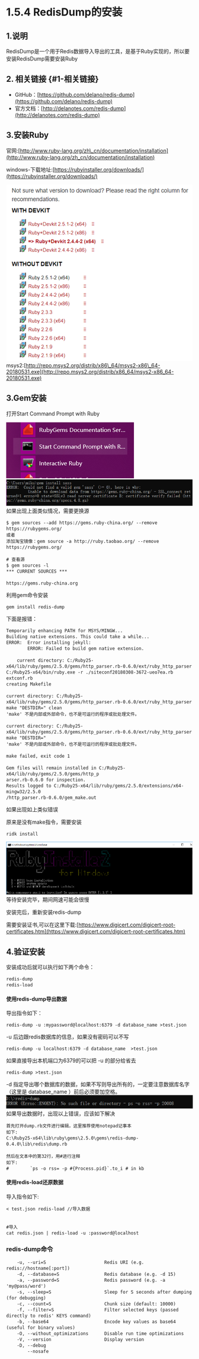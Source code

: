 # 1.5.4 RedisDump的安装

## 1.说明

RedisDump是一个用于Redis数据导入导出的工具，是基于Ruby实现的，所以要安装RedisDump需要安装Ruby

## 2. 相关链接 {#1-相关链接}

* GitHub：[https://github.com/delano/redis-dump](https://github.com/delano/redis-dump)
* 官方文档：[http://delanotes.com/redis-dump](http://delanotes.com/redis-dump)

## 3.安装Ruby

官网:[http://www.ruby-lang.org/zh\_cn/documentation/installation](http://www.ruby-lang.org/zh_cn/documentation/installation)

windows-下载地址:[https://rubyinstaller.org/downloads/](https://rubyinstaller.org/downloads/)

![](../../.gitbook/assets/1.5.4-1.png)msys2:[http://repo.msys2.org/distrib/x86\_64/msys2-x86\_64-20180531.exe](http://repo.msys2.org/distrib/x86_64/msys2-x86_64-20180531.exe)

## 3.Gem安装

打开Start Command Prompt with Ruby

![](../../.gitbook/assets/15.4-4.png)![](../../.gitbook/assets/1.5.4-6.png)如果出现上面类似情况，需要更换源

```text
$ gem sources --add https://gems.ruby-china.org/ --remove https://rubygems.org/
或者 
添加淘宝镜像：gem source -a http://ruby.taobao.org/ --remove https://rubygems.org/

# 查看源
$ gem sources -l
*** CURRENT SOURCES ***

https://gems.ruby-china.org
```

利用gem命令安装

```text
gem install redis-dump
```

下面是报错：

```text
Temporarily enhancing PATH for MSYS/MINGW...
Building native extensions. This could take a while...
ERROR:  Error installing jekyll:
        ERROR: Failed to build gem native extension.

    current directory: C:/Ruby25-x64/lib/ruby/gems/2.5.0/gems/http_parser.rb-0.6.0/ext/ruby_http_parser
C:/Ruby25-x64/bin/ruby.exe -r ./siteconf20180308-3672-ueo7ea.rb extconf.rb
creating Makefile

current directory: C:/Ruby25-x64/lib/ruby/gems/2.5.0/gems/http_parser.rb-0.6.0/ext/ruby_http_parser
make "DESTDIR=" clean
'make' 不是内部或外部命令，也不是可运行的程序或批处理文件。

current directory: C:/Ruby25-x64/lib/ruby/gems/2.5.0/gems/http_parser.rb-0.6.0/ext/ruby_http_parser
make "DESTDIR="
'make' 不是内部或外部命令，也不是可运行的程序或批处理文件。

make failed, exit code 1

Gem files will remain installed in C:/Ruby25-x64/lib/ruby/gems/2.5.0/gems/http_p
arser.rb-0.6.0 for inspection.
Results logged to C:/Ruby25-x64/lib/ruby/gems/2.5.0/extensions/x64-mingw32/2.5.0
/http_parser.rb-0.6.0/gem_make.out
```

如果出现如上类似错误

原来是没有make指令，需要安装

```text
ridk install
```

![](../../.gitbook/assets/1.5.4-7.png)等待安装完毕，期间网速可能会很慢

安装完后，重新安装redis-dump

需要安装证书,可以在这里下载:[https://www.digicert.com/digicert-root-certificates.htm](https://www.digicert.com/digicert-root-certificates.htm)

## 4.验证安装

安装成功后就可以执行如下两个命令：

```text
redis-dump
redis-load
```

#### 使用redis-dump导出数据

导出指令如下：

```text
redis-dump -u :mypassword@localhost:6379 -d database_name >test.json
```

-u 后边跟redis数据库的信息，如果没有密码可以不写

```text
redis-dump -u localhost:6379 -d database_name  >test.json
```

如果直接导出本机端口为6379的可以把 -u 的部分给省去

```text
redis-dump >test.json
```

-d 指定导出哪个数据库的数据，如果不写则导出所有的，一定要注意数据库名字（这里是 database\_name ）前后必须要加空格。![](../../.gitbook/assets/1.5.4-8.png)如果导出数据时，出现以上错误，应该如下解决

```text
首先打开dump.rb文件进行编辑，这里推荐使用notepad记事本
如下:
C:\Ruby25-x64\lib\ruby\gems\2.5.0\gems\redis-dump-0.4.0\lib\redis\dump.rb

然后在文本中的第32行，用#进行注释
如下:
#        `ps -o rss= -p #{Process.pid}`.to_i # in kb
```

#### 使用**redis-load还原数据**

导入指令如下:

```text
< test.json redis-load //导入数据 


#导入
cat redis.json | redis-load -u :password@localhost
```

### redis-dump命令

```text
    -u, --uri=S                      Redis URI (e.g. redis://hostname[:port])
    -d, --database=S                 Redis database (e.g. -d 15)
    -a, --password=S                 Redis password (e.g. -a 'my@pass/word')
    -s, --sleep=S                    Sleep for S seconds after dumping (for debugging)
    -c, --count=S                    Chunk size (default: 10000)
    -f, --filter=S                   Filter selected keys (passed directly to redis' KEYS command)
    -b, --base64                     Encode key values as base64 (useful for binary values)
    -O, --without_optimizations      Disable run time optimizations
    -V, --version                    Display version
    -D, --debug
        --nosafe
```


